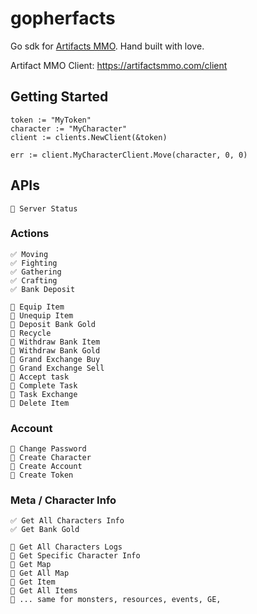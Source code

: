 gopherfacts
===

Go sdk for [Artifacts MMO](https://artifactsmmo.com). Hand built with love.

Artifact MMO Client: https://artifactsmmo.com/client

## Getting Started

```
token := "MyToken"
character := "MyCharacter"
client := clients.NewClient(&token)

err := client.MyCharacterClient.Move(character, 0, 0)
```


## APIs 

```
🚧 Server Status
```

### Actions

```
✅ Moving
✅ Fighting
✅ Gathering
✅ Crafting
✅ Bank Deposit

🚧 Equip Item
🚧 Unequip Item
🚧 Deposit Bank Gold
🚧 Recycle
🚧 Withdraw Bank Item
🚧 Withdraw Bank Gold
🚧 Grand Exchange Buy
🚧 Grand Exchange Sell
🚧 Accept task
🚧 Complete Task
🚧 Task Exchange
🚧 Delete Item
```

### Account

```
🚧 Change Password
🚧 Create Character
🚧 Create Account
🚧 Create Token
```

### Meta / Character Info

```
✅ Get All Characters Info
✅ Get Bank Gold

🚧 Get All Characters Logs
🚧 Get Specific Character Info
🚧 Get Map
🚧 Get All Map
🚧 Get Item
🚧 Get All Items
🚧 ... same for monsters, resources, events, GE, 
```